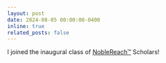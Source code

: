 ```yaml
---
layout: post
date: 2024-08-05 00:00:00-0400
inline: true
related_posts: false
---
```


I joined the inaugural class of [NobleReach™️](https://www.linkedin.com/company/noblereachfdn/mycompany/) Scholars!
